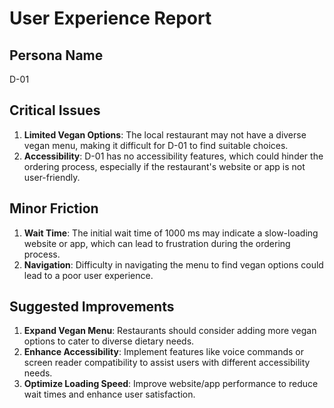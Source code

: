 # User Experience Report

## Persona Name
D-01

## Critical Issues
1. **Limited Vegan Options**: The local restaurant may not have a diverse vegan menu, making it difficult for D-01 to find suitable choices.
2. **Accessibility**: D-01 has no accessibility features, which could hinder the ordering process, especially if the restaurant's website or app is not user-friendly.

## Minor Friction
1. **Wait Time**: The initial wait time of 1000 ms may indicate a slow-loading website or app, which can lead to frustration during the ordering process.
2. **Navigation**: Difficulty in navigating the menu to find vegan options could lead to a poor user experience.

## Suggested Improvements
1. **Expand Vegan Menu**: Restaurants should consider adding more vegan options to cater to diverse dietary needs.
2. **Enhance Accessibility**: Implement features like voice commands or screen reader compatibility to assist users with different accessibility needs.
3. **Optimize Loading Speed**: Improve website/app performance to reduce wait times and enhance user satisfaction.